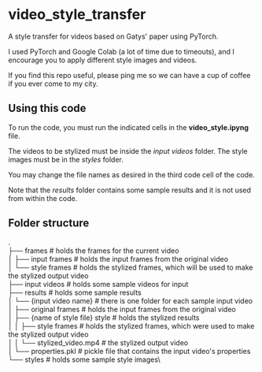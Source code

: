 # video_style_transfer
A style transfer for videos based on Gatys' paper using PyTorch.

I used PyTorch and Google Colab (a lot of time due to timeouts), and I encourage you to apply different style images and videos.

If you find this repo useful, please ping me so we can have a cup of coffee if you ever come to my city.

## Using this code
To run the code, you must run the indicated cells in the __video_style.ipyng__ file.

The videos to be stylized must be inside the *input videos* folder. The style images must be in the *styles* folder.

You may change the file names as desired in the third code cell of the code.

Note that the *results* folder contains some sample results and it is not used from within the code.

## Folder structure
.\
├── frames 										# holds the frames for the current video\
│     ├── input frames 							# holds the input frames from the original video\
│     └── style frames 							# holds the stylized frames, which will be used to make the stylized output video\
├── input videos 								# holds some sample videos for input\
├── results										# holds some sample results\
│	 └── {input video name}						# there is one folder for each sample input video\
│	 	  ├── original frames 					# holds the input frames from the original video\
│	 	  ├── {name of style file} style 		# holds the stylized results\
│	 	  │	   ├── style frames 				# holds the stylized frames, which were used to make the stylized output video\
│	 	  │	   └── stylized_video.mp4 			# the stylized output video\
│	 	  └── properties.pkl 					# pickle file that contains the input video's properties\
└── styles 										# holds some sample style images\